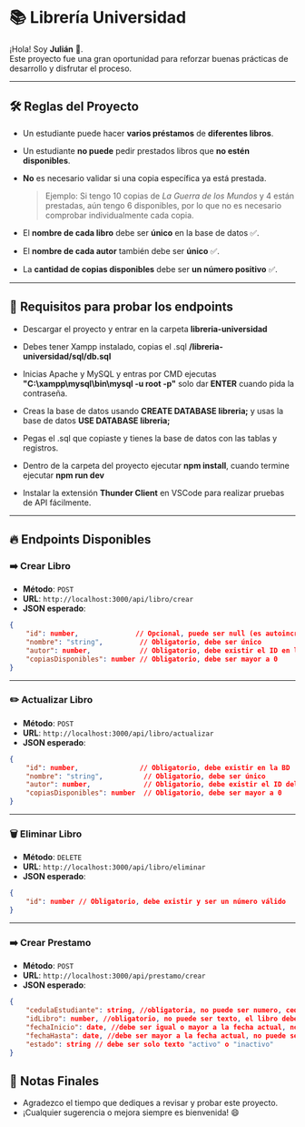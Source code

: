 # 📚 Librería Universidad

¡Hola! Soy **Julián** 👋.\
Este proyecto fue una gran oportunidad para reforzar buenas prácticas de desarrollo y disfrutar el proceso.

---

## 🛠️ Reglas del Proyecto

- Un estudiante puede hacer **varios préstamos** de **diferentes libros**.

- Un estudiante **no puede** pedir prestados libros que **no estén disponibles**.

- **No** es necesario validar si una copia específica ya está prestada.

  > Ejemplo: Si tengo 10 copias de *La Guerra de los Mundos* y 4 están prestadas, aún tengo 6 disponibles, por lo que no es necesario comprobar individualmente cada copia.

- El **nombre de cada libro** debe ser **único** en la base de datos ✅.

- El **nombre de cada autor** también debe ser **único** ✅.

- La **cantidad de copias disponibles** debe ser **un número positivo** ✅.

---

## 🧩 Requisitos para probar los endpoints

- Descargar el proyecto y entrar en la carpeta **libreria-universidad**
- Debes tener Xampp instalado, copias el .sql **/libreria-universidad/sql/db.sql**
- Inicias Apache y MySQL y entras por CMD ejecutas **"C:\xampp\mysql\bin\mysql -u root -p"** solo dar **ENTER** cuando pida la contraseña.

- Creas la base de datos usando **CREATE DATABASE libreria;** y usas la base de datos **USE DATABASE libreria;**

- Pegas el .sql que copiaste y tienes la base de datos con las tablas y registros.

- Dentro de la carpeta del proyecto ejecutar **npm install**, cuando termine ejecutar **npm run dev**

- Instalar la extensión **Thunder Client** en VSCode para realizar pruebas de API fácilmente.

---

## 🔥 Endpoints Disponibles

### ➡️ Crear Libro

- **Método**: `POST`
- **URL**: `http://localhost:3000/api/libro/crear`
- **JSON esperado**:

```json
{
    "id": number,              // Opcional, puede ser null (es autoincremental)
    "nombre": "string",         // Obligatorio, debe ser único
    "autor": number,            // Obligatorio, debe existir el ID en la tabla Autor
    "copiasDisponibles": number // Obligatorio, debe ser mayor a 0
}
```

---

### ✏️ Actualizar Libro

- **Método**: `POST`
- **URL**: `http://localhost:3000/api/libro/actualizar`
- **JSON esperado**:

```json
{
    "id": number,               // Obligatorio, debe existir en la BD
    "nombre": "string",          // Obligatorio, debe ser único
    "autor": number,             // Obligatorio, debe existir el ID del autor
    "copiasDisponibles": number  // Obligatorio, debe ser mayor a 0
}
```

---

### 🗑️ Eliminar Libro

- **Método**: `DELETE`
- **URL**: `http://localhost:3000/api/libro/eliminar`
- **JSON esperado**:

```json
{
    "id": number // Obligatorio, debe existir y ser un número válido
}
```

---

### ➡️ Crear Prestamo

- **Método**: `POST`
- **URL**: `http://localhost:3000/api/prestamo/crear`
- **JSON esperado**:

```json
{
    "cedulaEstudiante": string, //obligatoria, no puede ser numero, cedula debe exisir en bd , que manden un strign pero que no sean numeros
    "idLibro": number, //obligatorio, no puede ser texto, el libro debe existir en bd
    "fechaInicio": date, //debe ser igual o mayor a la fecha actual, no puede ser texto, no puede ser numero
    "fechaHasta": date, //debe ser mayor a la fecha actual, no puede ser texto, no puede ser numero
    "estado": string // debe ser solo texto "activo" o "inactivo" 
}
```

## 🚀 Notas Finales

- Agradezco el tiempo que dediques a revisar y probar este proyecto.
- ¡Cualquier sugerencia o mejora siempre es bienvenida! 😄

